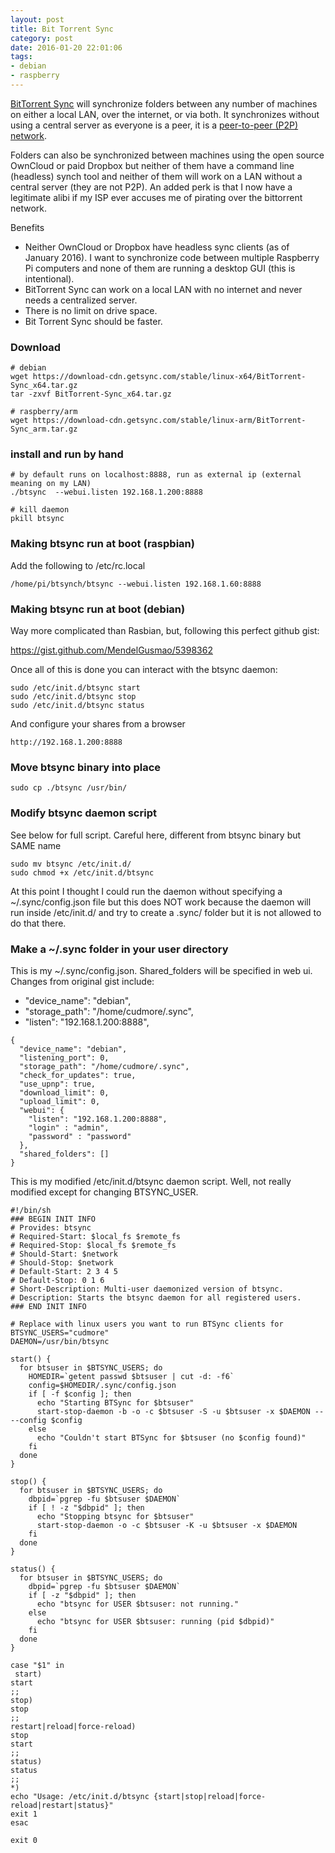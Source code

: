 ```yaml
---
layout: post
title: Bit Torrent Sync
category: post
date: 2016-01-20 22:01:06
tags:
- debian
- raspberry
---
```


[BitTorrent Sync][1] will synchronize folders between any number of machines on either a local LAN, over the internet, or via both. It synchronizes without using a central server as everyone is a peer, it is a [peer-to-peer (P2P) network][2].

Folders can also be synchronized between machines using the open source OwnCloud or paid Dropbox but neither of them have a command line (headless) synch tool and neither of them will work on a LAN without a central server (they are not P2P). An added perk is that I now have a legitimate alibi if my ISP ever accuses me of pirating over the bittorrent network.

Benefits

  - Neither OwnCloud or Dropbox have headless sync clients (as of January 2016). I want to synchronize code between multiple Raspberry Pi computers and none of them are running a desktop GUI (this is intentional).
  - BitTorrent Sync can work on a local LAN with no internet and never needs a centralized server.
  - There is no limit on drive space.
  - Bit Torrent Sync should be faster.

### Download
~~~
# debian
wget https://download-cdn.getsync.com/stable/linux-x64/BitTorrent-Sync_x64.tar.gz
tar -zxvf BitTorrent-Sync_x64.tar.gz

# raspberry/arm
wget https://download-cdn.getsync.com/stable/linux-arm/BitTorrent-Sync_arm.tar.gz
~~~

### install and run by hand

~~~
# by default runs on localhost:8888, run as external ip (external meaning on my LAN)
./btsync  --webui.listen 192.168.1.200:8888

# kill daemon
pkill btsync
~~~

### Making btsync run at boot (raspbian)

Add the following to /etc/rc.local

~~~
/home/pi/btsynch/btsync --webui.listen 192.168.1.60:8888
~~~

### Making btsync run at boot (debian)

Way more complicated than Rasbian, but, following this perfect github gist:

https://gist.github.com/MendelGusmao/5398362

Once all of this is done you can interact with the btsync daemon:

~~~
sudo /etc/init.d/btsync start
sudo /etc/init.d/btsync stop
sudo /etc/init.d/btsync status
~~~

And configure your shares from a browser

~~~
http://192.168.1.200:8888
~~~

### Move btsync binary into place

~~~
sudo cp ./btsync /usr/bin/
~~~

### Modify btsync daemon script

See below for full script. Careful here, different from btsync binary but SAME name

~~~
sudo mv btsync /etc/init.d/
sudo chmod +x /etc/init.d/btsync
~~~

At this point I thought I could run the daemon without specifying a ~/.sync/config.json file but this does NOT work because the daemon will run inside /etc/init.d/ and try to create a .sync/ folder but it is not allowed to do that there.

### Make a ~/.sync folder in your user directory

This is my ~/.sync/config.json. Shared_folders will be specified in web ui. Changes from original gist include:

  - "device_name": "debian",
  - "storage_path": "/home/cudmore/.sync",
  - "listen": "192.168.1.200:8888",

~~~
{
  "device_name": "debian",
  "listening_port": 0,
  "storage_path": "/home/cudmore/.sync",
  "check_for_updates": true, 
  "use_upnp": true,
  "download_limit": 0,                       
  "upload_limit": 0, 
  "webui": {
    "listen": "192.168.1.200:8888",
    "login" : "admin",
    "password" : "password"
  },
  "shared_folders": []
}
~~~

This is my modified /etc/init.d/btsync daemon script. Well, not really modified except for changing BTSYNC_USER.

~~~
#!/bin/sh
### BEGIN INIT INFO
# Provides: btsync
# Required-Start: $local_fs $remote_fs
# Required-Stop: $local_fs $remote_fs
# Should-Start: $network
# Should-Stop: $network
# Default-Start: 2 3 4 5
# Default-Stop: 0 1 6
# Short-Description: Multi-user daemonized version of btsync.
# Description: Starts the btsync daemon for all registered users.
### END INIT INFO

# Replace with linux users you want to run BTSync clients for
BTSYNC_USERS="cudmore"
DAEMON=/usr/bin/btsync

start() {
  for btsuser in $BTSYNC_USERS; do
    HOMEDIR=`getent passwd $btsuser | cut -d: -f6`
    config=$HOMEDIR/.sync/config.json
    if [ -f $config ]; then
      echo "Starting BTSync for $btsuser"
      start-stop-daemon -b -o -c $btsuser -S -u $btsuser -x $DAEMON -- --config $config
    else
      echo "Couldn't start BTSync for $btsuser (no $config found)"
    fi
  done
}

stop() {
  for btsuser in $BTSYNC_USERS; do
    dbpid=`pgrep -fu $btsuser $DAEMON`
    if [ ! -z "$dbpid" ]; then
      echo "Stopping btsync for $btsuser"
      start-stop-daemon -o -c $btsuser -K -u $btsuser -x $DAEMON
    fi
  done
}

status() {
  for btsuser in $BTSYNC_USERS; do
    dbpid=`pgrep -fu $btsuser $DAEMON`
    if [ -z "$dbpid" ]; then
      echo "btsync for USER $btsuser: not running."
    else
      echo "btsync for USER $btsuser: running (pid $dbpid)"
    fi
  done
}

case "$1" in
 start)
start
;;
stop)
stop
;;
restart|reload|force-reload)
stop
start
;;
status)
status
;;
*)
echo "Usage: /etc/init.d/btsync {start|stop|reload|force-reload|restart|status}"
exit 1
esac

exit 0
~~~

[1]: https://www.getsync.com
[2]: https://en.wikipedia.org/wiki/Peer-to-peer

